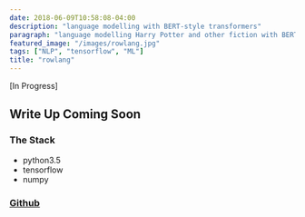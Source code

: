 ```yaml
---
date: 2018-06-09T10:58:08-04:00
description: "language modelling with BERT-style transformers" 
paragraph: "language modelling Harry Potter and other fiction with BERT-style transformers" 
featured_image: "/images/rowlang.jpg"
tags: ["NLP", "tensorflow", "ML"]
title: "rowlang"
---
```


\[In Progress\]
## Write Up Coming Soon

### The Stack

* python3.5
* tensorflow
* numpy

### [Github](https://github.com/condnsdmatters/rowlang)